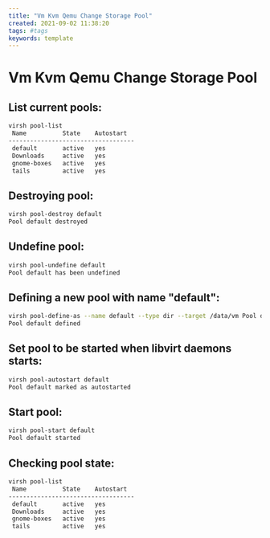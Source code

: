 ```yaml
---
title: "Vm Kvm Qemu Change Storage Pool"
created: 2021-09-02 11:38:20
tags: #tags
keywords: template
---
```


# Vm Kvm Qemu Change Storage Pool

## List current pools:

```bash
virsh pool-list
 Name          State    Autostart
-----------------------------------
 default       active   yes
 Downloads     active   yes
 gnome-boxes   active   yes
 tails         active   yes
```

## Destroying pool:

```bash
virsh pool-destroy default
Pool default destroyed
```

## Undefine pool:

```bash
virsh pool-undefine default
Pool default has been undefined
```

## Defining a new pool with name "default":

```bash
virsh pool-define-as --name default --type dir --target /data/vm Pool default defined
Pool default defined
```

## Set pool to be started when libvirt daemons starts:

```bash
virsh pool-autostart default
Pool default marked as autostarted
```

## Start pool:

```bash
virsh pool-start default
Pool default started
```
## Checking pool state:

```bash
virsh pool-list
 Name          State    Autostart
-----------------------------------
 default       active   yes
 Downloads     active   yes
 gnome-boxes   active   yes
 tails         active   yes
```
